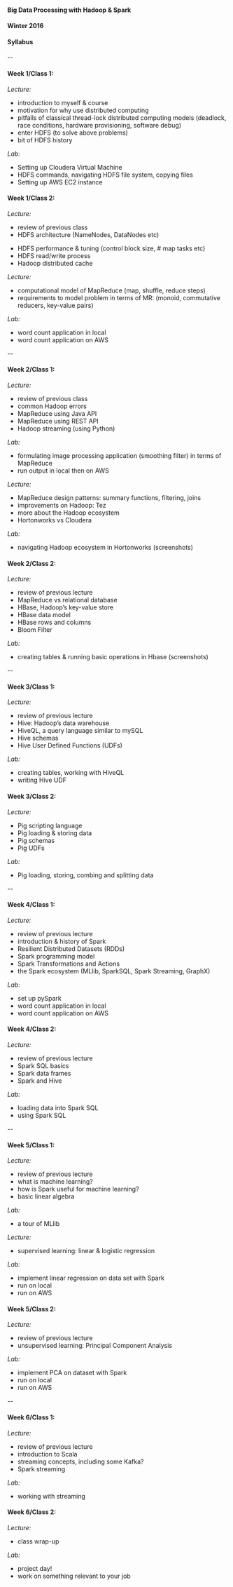 #### Big Data Processing with Hadoop & Spark
#### Winter 2016
#### Syllabus

--
>
#### Week 1/Class 1:
*Lecture:*
 * introduction to myself & course
 * motivation for why use distributed computing 
 * pitfalls of classical thread-lock distributed computing models
(deadlock, race conditions, hardware provisioning, software debug)
 * enter HDFS (to solve above problems)
 * bit of HDFS history  

*Lab:*
 * Setting up Cloudera Virtual Machine
 * HDFS commands, navigating HDFS file system, copying files
 * Setting up AWS EC2 instance

#### Week 1/Class 2:
*Lecture:*  
 * review of previous class
 * HDFS architecture (NameNodes, DataNodes etc)
- HDFS performance & tuning (control block size, # map tasks etc)
- HDFS read/write process
- Hadoop distributed cache

*Lecture:*
- computational model of MapReduce (map, shuffle, reduce steps)
- requirements to model problem in terms of MR: (monoid, commutative reducers, key-value pairs)

*Lab:* 
- word count application in local
- word count application on AWS

--

#### Week 2/Class 1:
*Lecture:*  
- review of previous class
- common Hadoop errors
- MapReduce using Java API
- MapReduce using REST API
- Hadoop streaming (using Python)

*Lab:*  
- formulating image processing application (smoothing filter) in terms of MapReduce
- run output in local then on AWS  

*Lecture:*
- MapReduce design patterns: summary functions, filtering, joins
- improvements on Hadoop: Tez
- more about the Hadoop ecosystem
- Hortonworks vs Cloudera

*Lab:* 
- navigating Hadoop ecosystem in Hortonworks (screenshots)

#### Week 2/Class 2:
*Lecture:*
- review of previous lecture
- MapReduce vs relational database
- HBase, Hadoop’s key-value store
- HBase data model
- HBase rows and columns
- Bloom Filter

*Lab:*
- creating tables & running basic operations in Hbase (screenshots)

--

#### Week 3/Class 1:
*Lecture:*
- review of previous lecture
- Hive: Hadoop’s data warehouse
- HiveQL, a query language similar to mySQL
- Hive schemas
- Hive User Defined Functions (UDFs)

*Lab:*
- creating tables, working with HiveQL
- writing Hive UDF

#### Week 3/Class 2:
*Lecture:*
- Pig scripting language
- Pig loading & storing data
- Pig schemas
- Pig UDFs

*Lab:*
- Pig loading, storing, combing and splitting data

--

#### Week 4/Class 1:
*Lecture:*
- review of previous lecture
- introduction & history of Spark
- Resilient Distributed Datasets (RDDs)
- Spark programming model
- Spark Transformations and Actions
- the Spark ecosystem (MLlib, SparkSQL, Spark Streaming, GraphX)

*Lab:* 
- set up pySpark
- word count application in local
- word count application on AWS

#### Week 4/Class 2:
*Lecture:*
- review of previous lecture
- Spark SQL basics
- Spark data frames
- Spark and Hive

*Lab:*
- loading data into Spark SQL
- using Spark SQL

--

#### Week 5/Class 1:
*Lecture:*
- review of previous lecture
- what is machine learning?
- how is Spark useful for machine learning?
- basic linear algebra

*Lab:*
- a tour of MLlib

*Lecture:*
- supervised learning: linear & logistic regression

*Lab:*
- implement linear regression on data set with Spark
- run on local
- run on AWS

#### Week 5/Class 2:
*Lecture:*
- review of previous lecture
- unsupervised learning: Principal Component Analysis

*Lab:*
- implement PCA on dataset with Spark
- run on local
- run on AWS

--

#### Week 6/Class 1:
*Lecture:*
- review of previous lecture
- introduction to Scala
- streaming concepts, including some Kafka?
- Spark streaming

*Lab:*
- working with streaming

#### Week 6/Class 2:
*Lecture:*
- class wrap-up

*Lab:*
- project day! 
- work on something relevant to your job
